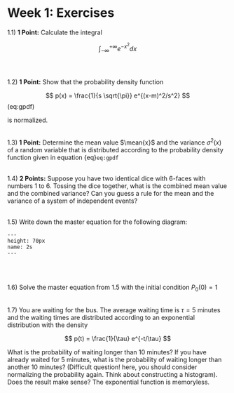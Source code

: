 Week 1: Exercises
=======================


1.1) **1 Point:** Calculate the integral

$$
\int_{-\infty}^{+\infty} e^{-x^2} dx
$$
<br />
<br />

1.2) **1 Point:** Show that the probability density function

$$
p(x) = \frac{1}{s \sqrt{\pi}} e^{(x-m)^2/s^2}    
$$ (eq:gpdf)

is normalized. 
<br />
<br />

1.3) **1 Point:** Determine the mean value $\mean{x}$ and the variance $\sigma^2(x)$ of a random variable that is distributed according to the probability density function given in equation {eq}`eq:gpdf` 
<br />
<br />

1.4) **2 Points:** Suppose you have two identical dice with 6-faces with numbers 1 to 6. Tossing the dice together, what is the combined mean value and the combined variance? Can you guess a rule for the mean and the variance of a system of independent events?
<br />
<br />

1.5) Write down the master equation for the following diagram:

```{figure} ex1.png
---
height: 70px
name: 2s
---
```
<br />
<br />

1.6) Solve the master equation from 1.5 with the initial condition $P_0(0) = 1$
<br />
<br />

1.7) You are waiting for the bus. The average waiting time is $\tau = 5$ minutes and the waiting times are distributed according to an exponential distribution with the density

$$
p(t) = \frac{1}{\tau} e^{-t/\tau}
$$

What is the probability of waiting longer than 10 minutes? If you have already waited for 5 minutes, what is the probability of waiting longer than another 10 minutes? (Difficult question! here, you should consider normalizing the probability again. Think about constructing a histogram). Does the result make sense? The exponential function is memoryless.

